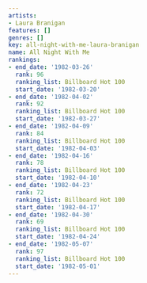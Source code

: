 ```yaml
---
artists:
- Laura Branigan
features: []
genres: []
key: all-night-with-me-laura-branigan
name: All Night With Me
rankings:
- end_date: '1982-03-26'
  rank: 96
  ranking_list: Billboard Hot 100
  start_date: '1982-03-20'
- end_date: '1982-04-02'
  rank: 92
  ranking_list: Billboard Hot 100
  start_date: '1982-03-27'
- end_date: '1982-04-09'
  rank: 84
  ranking_list: Billboard Hot 100
  start_date: '1982-04-03'
- end_date: '1982-04-16'
  rank: 78
  ranking_list: Billboard Hot 100
  start_date: '1982-04-10'
- end_date: '1982-04-23'
  rank: 72
  ranking_list: Billboard Hot 100
  start_date: '1982-04-17'
- end_date: '1982-04-30'
  rank: 69
  ranking_list: Billboard Hot 100
  start_date: '1982-04-24'
- end_date: '1982-05-07'
  rank: 97
  ranking_list: Billboard Hot 100
  start_date: '1982-05-01'
---
```


